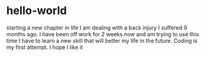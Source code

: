 # hello-world
starting a new chapter in life
I am dealing with a back injury I suffered 9 months ago. I have been off work for 2 weeks now and am trying to use this time I have to learn a new skill that will better my life in the future. Coding is my first attempt. I hope I like it
